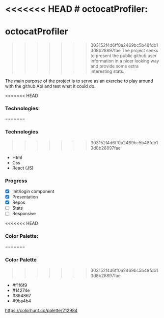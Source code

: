 <<<<<<< HEAD
﻿# octocatProfiler:
=======
# octocatProfiler
>>>>>>> 303152f4d6ff0a2469bc5b48fdb13d8b28897fae
The project seeks to present the public github user information in a nicer looking way and provide some extra interesting stats.

The main purpose of the project is to serve as an exercise to play around with the github Api and test what it could do.

<<<<<<< HEAD
### Technologies:
=======
### Technologies
>>>>>>> 303152f4d6ff0a2469bc5b48fdb13d8b28897fae
- Html
- Css
- React (JS)

### Progress
- [x] Init/login component
- [x] Presentation
- [x] Repos
- [ ] Stats
- [ ] Responsive

<<<<<<< HEAD
### Color Palette:
=======
### Color Palette
>>>>>>> 303152f4d6ff0a2469bc5b48fdb13d8b28897fae
- #f1f6f9
- #14274e
- #394867
- #9ba4b4

https://colorhunt.co/palette/212984
